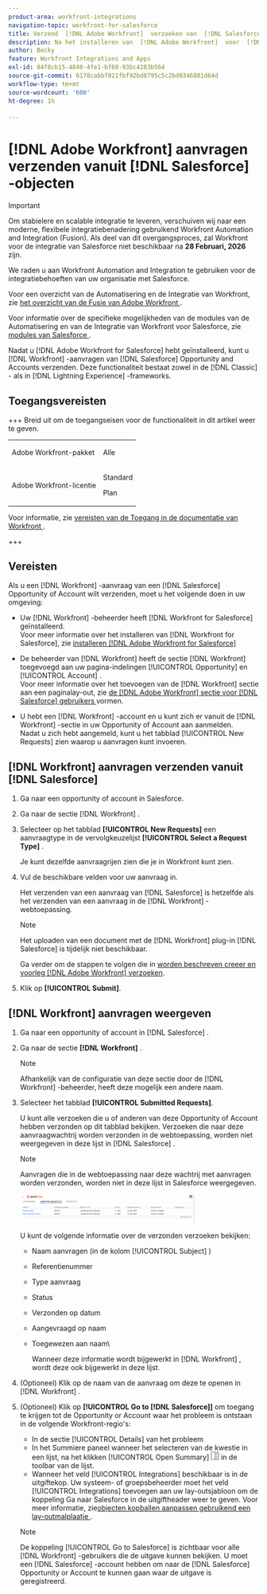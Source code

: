 ```yaml
---
product-area: workfront-integrations
navigation-topic: workfront-for-salesforce
title: Verzend  [!DNL Adobe Workfront]  verzoeken van  [!DNL Salesforce]  voorwerpen
description: Na het installeren van  [!DNL Adobe Workfront]  voor  [!DNL Salesforce], you can submit [!DNL Workfront]  verzoeken van  [!DNL Salesforce]  Kansen en Rekeningen. Deze functionaliteit is beschikbaar in zowel de raamwerken voor klassieke en bliksemervaring.
author: Becky
feature: Workfront Integrations and Apps
exl-id: 84f8cb15-4840-4fe1-bf60-93bc4283b564
source-git-commit: 6178cabbf021fbf92bd8795c5c2bd0346801d64d
workflow-type: tm+mt
source-wordcount: '600'
ht-degree: 1%

---
```


# [!DNL Adobe Workfront] aanvragen verzenden vanuit [!DNL Salesforce] -objecten

>[!IMPORTANT]
>
>Om stabielere en scalable integratie te leveren, verschuiven wij naar een moderne, flexibele integratiebenadering gebruikend Workfront Automation and Integration (Fusion). Als deel van dit overgangsproces, zal Workfront voor de integratie van Salesforce niet beschikbaar na **28 Februari, 2026** zijn.
>
>We raden u aan Workfront Automation and Integration te gebruiken voor de integratiebehoeften van uw organisatie met Salesforce.
>
>Voor een overzicht van de Automatisering en de Integratie van Workfront, zie [&#x200B; het overzicht van de Fusie van Adobe Workfront &#x200B;](https://experienceleague.adobe.com/en/docs/workfront-fusion/using/get-started-with-fusion/understand-workfront-fusion/workfront-fusion-overview).
>
>Voor informatie over de specifieke mogelijkheden van de modules van de Automatisering en van de Integratie van Workfront voor Salesforce, zie [&#x200B; modules van Salesforce &#x200B;](https://experienceleague.adobe.com/en/docs/workfront-fusion/using/references/apps-and-their-modules/third-party-app-connectors/salesforce-modules).

Nadat u [!DNL Adobe Workfront for Salesforce] hebt geïnstalleerd, kunt u [!DNL Workfront] -aanvragen van [!DNL Salesforce] Opportunity and Accounts verzenden. Deze functionaliteit bestaat zowel in de [!DNL Classic] - als in [!DNL Lightning Experience] -frameworks.

## Toegangsvereisten

+++ Breid uit om de toegangseisen voor de functionaliteit in dit artikel weer te geven.

<table style="table-layout:auto"> 
 <col> 
 <col> 
 <tbody> 
  <tr> 
   <td role="rowheader">Adobe Workfront-pakket</td> 
   <td> <p>Alle</p> </td> 
  </tr> 
  <tr> 
   <td role="rowheader">Adobe Workfront-licentie</td> 
   <td> <p>Standard</p>
   <p>Plan</p> </td> 
  </tr> 
 </tbody> 
</table>

Voor informatie, zie [&#x200B; vereisten van de Toegang in de documentatie van Workfront &#x200B;](/help/quicksilver/administration-and-setup/add-users/access-levels-and-object-permissions/access-level-requirements-in-documentation.md).

+++

## Vereisten

Als u een [!DNL Workfront] -aanvraag van een [!DNL Salesforce] Opportunity of Account wilt verzenden, moet u het volgende doen in uw omgeving:

* Uw [!DNL Workfront] -beheerder heeft [!DNL Workfront for Salesforce] geïnstalleerd.\
   Voor meer informatie over het installeren van [!DNL Workfront for Salesforce], zie [&#x200B; installeren  [!DNL Adobe Workfront for Salesforce]](../../workfront-integrations-and-apps/using-workfront-with-salesforce/install-workfront-for-salesforce.md)

* De beheerder van [!DNL Workfront] heeft de sectie [!DNL Workfront] toegevoegd aan uw pagina-indelingen [!UICONTROL Opportunity] en [!UICONTROL Account] .\
   Voor meer informatie over het toevoegen van de [!DNL Workfront] sectie aan een paginalay-out, zie [&#x200B; de  [!DNL Adobe Workfront]  sectie voor  [!DNL Salesforce]  gebruikers &#x200B;](../../workfront-integrations-and-apps/using-workfront-with-salesforce/configure-wf-section-for-salesforce-users.md) vormen.

* U hebt een [!DNL Workfront] -account en u kunt zich er vanuit de [!DNL Workfront] -sectie in uw Opportunity of Account aan aanmelden.\
   Nadat u zich hebt aangemeld, kunt u het tabblad [!UICONTROL New Requests] zien waarop u aanvragen kunt invoeren.

## [!DNL Workfront] aanvragen verzenden vanuit [!DNL Salesforce]

1. Ga naar een opportunity of account in Salesforce.
1. Ga naar de sectie [!DNL Workfront] .
1. Selecteer op het tabblad **[!UICONTROL New Requests]** een aanvraagtype in de vervolgkeuzelijst **[!UICONTROL Select a Request Type]** .

   Je kunt dezelfde aanvraagrijen zien die je in Workfront kunt zien.

1. Vul de beschikbare velden voor uw aanvraag in.

   Het verzenden van een aanvraag van [!DNL Salesforce] is hetzelfde als het verzenden van een aanvraag in de [!DNL Workfront] -webtoepassing.

   >[!NOTE]
   >
   >Het uploaden van een document met de [!DNL Workfront] plug-in [!DNL Salesforce] is tijdelijk niet beschikbaar.

   Ga verder om de stappen te volgen die in [&#x200B; worden beschreven creeer en voorleg  [!DNL Adobe Workfront]  verzoeken &#x200B;](../../manage-work/requests/create-requests/create-submit-requests.md).

1. Klik op **[!UICONTROL Submit]**.

## [!DNL Workfront] aanvragen weergeven

1. Ga naar een opportunity of account in [!DNL Salesforce] .
1. Ga naar de sectie **[!DNL Workfront]** .

   >[!NOTE]
   >
   >Afhankelijk van de configuratie van deze sectie door de [!DNL Workfront] -beheerder, heeft deze mogelijk een andere naam.

1. Selecteer het tabblad **[!UICONTROL Submitted Requests]**. 

   U kunt alle verzoeken die u of anderen van deze Opportunity of Account hebben verzonden op dit tabblad bekijken. Verzoeken die naar deze aanvraagwachtrij worden verzonden in de webtoepassing, worden niet weergegeven in deze lijst in [!DNL Salesforce] .

   >[!NOTE]
   >
   >Aanvragen die in de webtoepassing naar deze wachtrij met aanvragen worden verzonden, worden niet in deze lijst in Salesforce weergegeven.

   ![&#x200B; salesforce_submitted_Requests.png &#x200B;](assets/salesforce-submitted-requests-350x58.png)

   U kunt de volgende informatie over de verzonden verzoeken bekijken:

   * Naam aanvragen (in de kolom [!UICONTROL Subject] )
   * Referentienummer
   * Type aanvraag
   * Status
   * Verzonden op datum
   * Aangevraagd op naam
   * Toegewezen aan naam\

     Wanneer deze informatie wordt bijgewerkt in [!DNL Workfront] , wordt deze ook bijgewerkt in deze lijst.

1. (Optioneel) Klik op de naam van de aanvraag om deze te openen in [!DNL Workfront] .

1. (Optioneel) Klik op **[!UICONTROL Go to [!DNL Salesforce]]** om toegang te krijgen tot de Opportunity or Account waar het probleem is ontstaan in de volgende Workfront-regio&#39;s:

   * In de sectie [!UICONTROL Details] van het probleem
   * In het Summiere paneel wanneer het selecteren van de kwestie in een lijst, na het klikken [!UICONTROL Open Summary] ![&#x200B; Summiere het paneelpictogram van de Samenvatting &#x200B;](assets/summary-panel-icon.png) in de toolbar van de lijst.
   * Wanneer het veld [!UICONTROL Integrations] beschikbaar is in de uitgiftekop. Uw systeem- of groepsbeheerder moet het veld [!UICONTROL Integrations] toevoegen aan uw lay-outsjabloon om de koppeling Ga naar Salesforce in de uitgiftheader weer te geven. Voor meer informatie, zie [&#x200B; objecten kopballen aanpassen gebruikend een lay-outmalplaatje &#x200B;](../../administration-and-setup/customize-workfront/use-layout-templates/customize-object-headers.md).

   >[!NOTE]
   >
   >De koppeling [!UICONTROL Go to Salesforce] is zichtbaar voor alle [!DNL Workfront] -gebruikers die de uitgave kunnen bekijken. U moet een [!DNL Salesforce] -account hebben om naar de [!DNL Salesforce] Opportunity or Account te kunnen gaan waar de uitgave is geregistreerd.
